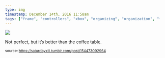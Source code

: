 ```yaml
---
type: img
timestamp: December 14th, 2016 11:58am
tags: ["frame", "controllers", "xbox", "organizing", "organization", "framing"]
---
```

<img src="https://saturdayxiii.github.io/media/154473092964.jpg"/>

Not perfect, but it’s better than the coffee table.
 
      
      
  
<small>source: https://saturdayxiii.tumblr.com/post/154473092964</small>